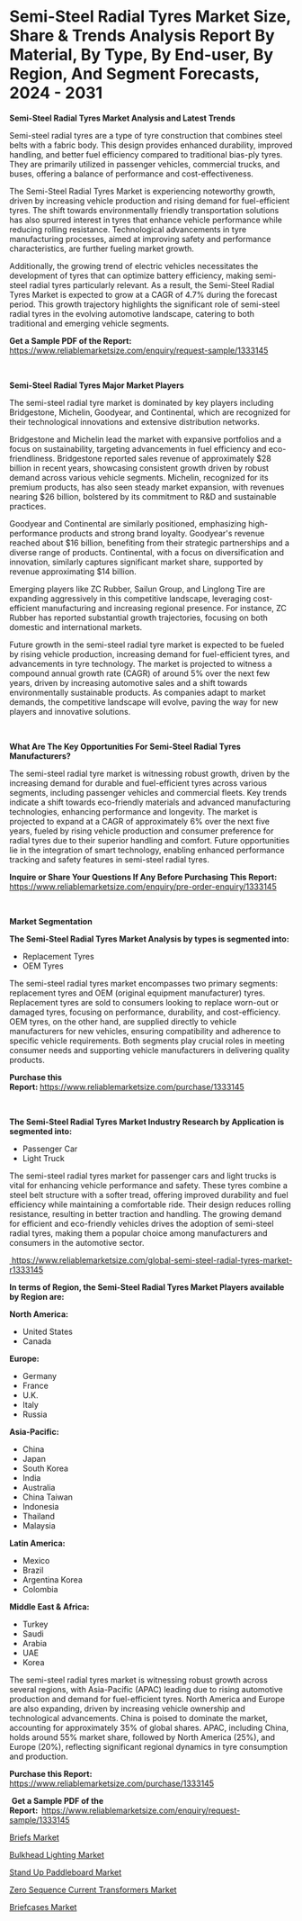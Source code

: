 <p><h1>Semi-Steel Radial Tyres Market Size, Share & Trends Analysis Report By Material, By Type, By End-user, By Region, And Segment Forecasts, 2024 - 2031</h1></p><p><strong>Semi-Steel Radial Tyres Market Analysis and Latest Trends</strong></p>
<p><p>Semi-steel radial tyres are a type of tyre construction that combines steel belts with a fabric body. This design provides enhanced durability, improved handling, and better fuel efficiency compared to traditional bias-ply tyres. They are primarily utilized in passenger vehicles, commercial trucks, and buses, offering a balance of performance and cost-effectiveness.</p><p>The Semi-Steel Radial Tyres Market is experiencing noteworthy growth, driven by increasing vehicle production and rising demand for fuel-efficient tyres. The shift towards environmentally friendly transportation solutions has also spurred interest in tyres that enhance vehicle performance while reducing rolling resistance. Technological advancements in tyre manufacturing processes, aimed at improving safety and performance characteristics, are further fueling market growth.</p><p>Additionally, the growing trend of electric vehicles necessitates the development of tyres that can optimize battery efficiency, making semi-steel radial tyres particularly relevant. As a result, the Semi-Steel Radial Tyres Market is expected to grow at a CAGR of 4.7% during the forecast period. This growth trajectory highlights the significant role of semi-steel radial tyres in the evolving automotive landscape, catering to both traditional and emerging vehicle segments.</p></p>
<p><strong>Get a Sample PDF of the Report:&nbsp;</strong> <a href="https://www.reliablemarketsize.com/enquiry/request-sample/1333145?utm_campaign=1838&utm_medium=2&utm_source=Github&utm_content=ia&utm_term=11122024&utm_id=semi-steel-radial-tyres">https://www.reliablemarketsize.com/enquiry/request-sample/1333145</a></p>
<p>&nbsp;</p>
<p><strong>Semi-Steel Radial Tyres Major Market Players</strong></p>
<p><p>The semi-steel radial tyre market is dominated by key players including Bridgestone, Michelin, Goodyear, and Continental, which are recognized for their technological innovations and extensive distribution networks. </p><p>Bridgestone and Michelin lead the market with expansive portfolios and a focus on sustainability, targeting advancements in fuel efficiency and eco-friendliness. Bridgestone reported sales revenue of approximately $28 billion in recent years, showcasing consistent growth driven by robust demand across various vehicle segments. Michelin, recognized for its premium products, has also seen steady market expansion, with revenues nearing $26 billion, bolstered by its commitment to R&D and sustainable practices. </p><p>Goodyear and Continental are similarly positioned, emphasizing high-performance products and strong brand loyalty. Goodyear's revenue reached about $16 billion, benefiting from their strategic partnerships and a diverse range of products. Continental, with a focus on diversification and innovation, similarly captures significant market share, supported by revenue approximating $14 billion.</p><p>Emerging players like ZC Rubber, Sailun Group, and Linglong Tire are expanding aggressively in this competitive landscape, leveraging cost-efficient manufacturing and increasing regional presence. For instance, ZC Rubber has reported substantial growth trajectories, focusing on both domestic and international markets.</p><p>Future growth in the semi-steel radial tyre market is expected to be fueled by rising vehicle production, increasing demand for fuel-efficient tyres, and advancements in tyre technology. The market is projected to witness a compound annual growth rate (CAGR) of around 5% over the next few years, driven by increasing automotive sales and a shift towards environmentally sustainable products. As companies adapt to market demands, the competitive landscape will evolve, paving the way for new players and innovative solutions.</p></p>
<p>&nbsp;</p>
<p><strong>What Are The Key Opportunities For Semi-Steel Radial Tyres Manufacturers?</strong></p>
<p><p>The semi-steel radial tyre market is witnessing robust growth, driven by the increasing demand for durable and fuel-efficient tyres across various segments, including passenger vehicles and commercial fleets. Key trends indicate a shift towards eco-friendly materials and advanced manufacturing technologies, enhancing performance and longevity. The market is projected to expand at a CAGR of approximately 6% over the next five years, fueled by rising vehicle production and consumer preference for radial tyres due to their superior handling and comfort. Future opportunities lie in the integration of smart technology, enabling enhanced performance tracking and safety features in semi-steel radial tyres.</p></p>
<p><strong>Inquire or Share Your Questions If Any Before Purchasing This Report:</strong> <a href="https://www.reliablemarketsize.com/enquiry/pre-order-enquiry/1333145?utm_campaign=1838&utm_medium=2&utm_source=Github&utm_content=ia&utm_term=11122024&utm_id=semi-steel-radial-tyres">https://www.reliablemarketsize.com/enquiry/pre-order-enquiry/1333145</a></p>
<p>&nbsp;</p>
<p><strong>Market Segmentation</strong></p>
<p><strong>The Semi-Steel Radial Tyres Market Analysis by types is segmented into:</strong></p>
<p><ul><li>Replacement Tyres</li><li>OEM Tyres</li></ul></p>
<p><p>The semi-steel radial tyres market encompasses two primary segments: replacement tyres and OEM (original equipment manufacturer) tyres. Replacement tyres are sold to consumers looking to replace worn-out or damaged tyres, focusing on performance, durability, and cost-efficiency. OEM tyres, on the other hand, are supplied directly to vehicle manufacturers for new vehicles, ensuring compatibility and adherence to specific vehicle requirements. Both segments play crucial roles in meeting consumer needs and supporting vehicle manufacturers in delivering quality products.</p></p>
<p><strong>Purchase this Report:&nbsp;</strong><a href="https://www.reliablemarketsize.com/purchase/1333145?utm_campaign=1838&utm_medium=2&utm_source=Github&utm_content=ia&utm_term=11122024&utm_id=semi-steel-radial-tyres">https://www.reliablemarketsize.com/purchase/1333145</a></p>
<p>&nbsp;</p>
<p><strong>The Semi-Steel Radial Tyres Market Industry Research by Application is segmented into:</strong></p>
<p><ul><li>Passenger Car</li><li>Light Truck</li></ul></p>
<p><p>The semi-steel radial tyres market for passenger cars and light trucks is vital for enhancing vehicle performance and safety. These tyres combine a steel belt structure with a softer tread, offering improved durability and fuel efficiency while maintaining a comfortable ride. Their design reduces rolling resistance, resulting in better traction and handling. The growing demand for efficient and eco-friendly vehicles drives the adoption of semi-steel radial tyres, making them a popular choice among manufacturers and consumers in the automotive sector.</p></p>
<p><a href="https://www.reliablemarketsize.com/global-semi-steel-radial-tyres-market-r1333145?utm_campaign=1838&utm_medium=2&utm_source=Github&utm_content=ia&utm_term=11122024&utm_id=semi-steel-radial-tyres">&nbsp;https://www.reliablemarketsize.com/global-semi-steel-radial-tyres-market-r1333145</a></p>
<p><strong>In terms of Region, the Semi-Steel Radial Tyres Market Players available by Region are:</strong></p>
<p>
    <p> <strong> North America: </strong>
        <ul>
            <li>United States</li>
            <li>Canada</li>
        </ul>
        </p> 
    <p> <strong> Europe: </strong>
        <ul>
            <li>Germany</li>
            <li>France</li>
            <li>U.K.</li>
            <li>Italy</li>
            <li>Russia</li>
        </ul>
        </p> 
    <p> <strong> Asia-Pacific: </strong>
        <ul>
            <li>China</li>
            <li>Japan</li>
            <li>South Korea</li>
            <li>India</li>
            <li>Australia</li>
            <li>China Taiwan</li>
            <li>Indonesia</li>
            <li>Thailand</li>
            <li>Malaysia</li>
        </ul>
        </p> 
    <p> <strong> Latin America: </strong>
        <ul>
            <li>Mexico</li>
            <li>Brazil</li>
            <li>Argentina Korea</li>
            <li>Colombia</li>
        </ul>
        </p> 
    <p> <strong> Middle East & Africa: </strong>
        <ul>
            <li>Turkey</li>
            <li>Saudi</li>
            <li>Arabia</li>
            <li>UAE</li>
            <li>Korea</li>
        </ul>
    </p>
    </p>
<p><p>The semi-steel radial tyres market is witnessing robust growth across several regions, with Asia-Pacific (APAC) leading due to rising automotive production and demand for fuel-efficient tyres. North America and Europe are also expanding, driven by increasing vehicle ownership and technological advancements. China is poised to dominate the market, accounting for approximately 35% of global shares. APAC, including China, holds around 55% market share, followed by North America (25%), and Europe (20%), reflecting significant regional dynamics in tyre consumption and production.</p></p>
<p><strong>Purchase this Report: </strong><a href="https://www.reliablemarketsize.com/purchase/1333145?utm_campaign=1838&utm_medium=2&utm_source=Github&utm_content=ia&utm_term=11122024&utm_id=semi-steel-radial-tyres">https://www.reliablemarketsize.com/purchase/1333145</a></p>
<p>&nbsp;<strong>Get a Sample PDF of the Report:&nbsp;&nbsp;</strong><a href="https://www.reliablemarketsize.com/enquiry/request-sample/1333145?utm_campaign=1838&utm_medium=2&utm_source=Github&utm_content=ia&utm_term=11122024&utm_id=semi-steel-radial-tyres">https://www.reliablemarketsize.com/enquiry/request-sample/1333145</a></p>
<p><strong></strong></p>
<p><p><a href="https://www.linkedin.com/pulse/insights-briefs-market-size-which-expanding-111-cagr-from-2024-3dyvc?utm_campaign=1838&utm_medium=2&utm_source=Github&utm_content=ia&utm_term=11122024&utm_id=semi-steel-radial-tyres">Briefs Market</a></p><p><a href="https://www.linkedin.com/pulse/whats-driving-bulkhead-lighting-market-2024-2031-forecast-85-vqvcf?utm_campaign=1838&utm_medium=2&utm_source=Github&utm_content=ia&utm_term=11122024&utm_id=semi-steel-radial-tyres">Bulkhead Lighting Market</a></p><p><a href="https://www.linkedin.com/pulse/lucrative-growth-stand-up-paddleboard-market-forecasted-cagr-t7kff?utm_campaign=1838&utm_medium=2&utm_source=Github&utm_content=ia&utm_term=11122024&utm_id=semi-steel-radial-tyres">Stand Up Paddleboard Market</a></p><p><a href="https://www.linkedin.com/pulse/p-factrackr-ho6he?utm_campaign=1838&utm_medium=2&utm_source=Github&utm_content=ia&utm_term=11122024&utm_id=semi-steel-radial-tyres">Zero Sequence Current Transformers Market</a></p><p><a href="https://www.linkedin.com/pulse/briefcases-industry-resonance-94-amplification-across-domains-2024-2031-t1uuf?utm_campaign=1838&utm_medium=2&utm_source=Github&utm_content=ia&utm_term=11122024&utm_id=semi-steel-radial-tyres">Briefcases Market</a></p></p>
